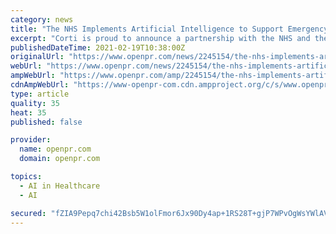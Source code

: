 ```yaml
---
category: news
title: "The NHS Implements Artificial Intelligence to Support Emergency Calls in Wales"
excerpt: "Corti is proud to announce a partnership with the NHS and the Welsh Ambulance Service to test Corti s artificialintelligence platform on their 250 000 yearly emergency calls to see if Corti could help increase the odds for cardiac patients"
publishedDateTime: 2021-02-19T10:38:00Z
originalUrl: "https://www.openpr.com/news/2245154/the-nhs-implements-artificial-intelligence-to-support"
webUrl: "https://www.openpr.com/news/2245154/the-nhs-implements-artificial-intelligence-to-support"
ampWebUrl: "https://www.openpr.com/amp/2245154/the-nhs-implements-artificial-intelligence-to-support"
cdnAmpWebUrl: "https://www-openpr-com.cdn.ampproject.org/c/s/www.openpr.com/amp/2245154/the-nhs-implements-artificial-intelligence-to-support"
type: article
quality: 35
heat: 35
published: false

provider:
  name: openpr.com
  domain: openpr.com

topics:
  - AI in Healthcare
  - AI

secured: "fZIA9Pepq7chi42Bsb5W1olFmor6Jx90Dy4ap+1RS28T+gjP7WPvOgWsYWlAVUeINT2t3HgU4l2byPVRRfkXkSvM72JGcwmBhJAzeLrqM4JfDbtOaL8tjBnBEvIDOUYfr2FYf5sw95oiX3PpZEMj16Sw438dcgVwC1Voo308cf0IA49Xx3fBQeq10bhT/zCJDPx19DYzhdXJ2Ge//vOz7D/WaiEBD03C1jCRFEtk2ttqX1SB/1Ni2L9fVhVD1hJ4v/poKk0I7s3+SwpRIthQmYm/rdT3nxPXMaiNV4uziKEzSTo9fSujm0RExB26mdZUhqMw3sXsSpcbZOgCGDVAAvYbGB2rpc5JnmIxiC4vnm8=;XVWcIIAvcgVSAhrYis/pHg=="
---
```


